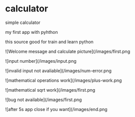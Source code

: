 # calculator

simple calculator

my first app with pyhthon

this source good for train and learn python



![Welcome message and calculate picture](/images/first.png

![input number](/images/input.png

![invalid input not avaliable](/images/num-error.png

![mathematical operations work](/images/plus-work.png

![mathematical sqrt work](/images/first.png

![bug not available](/images/first.png

![after 5s app close if you want](/images/end.png
